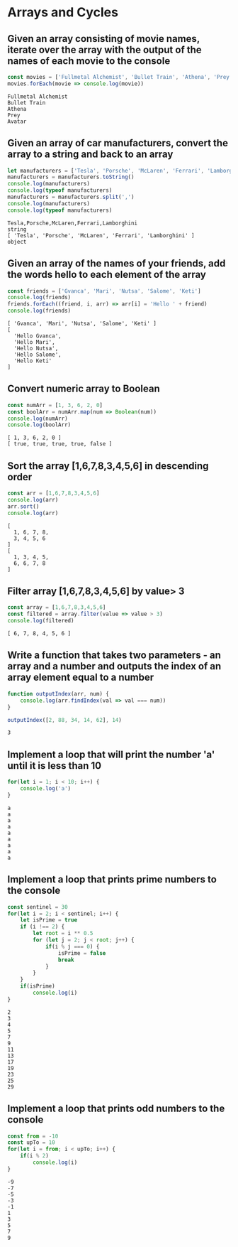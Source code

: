 # Arrays and Cycles

## Given an array consisting of movie names, iterate over the array with the output of the names of each movie to the console
```js
const movies = ['Fullmetal Alchemist', 'Bullet Train', 'Athena', 'Prey', 'Avatar']
movies.forEach(movie => console.log(movie))
```
```
Fullmetal Alchemist
Bullet Train
Athena
Prey
Avatar
```

## Given an array of car manufacturers, convert the array to a string and back to an array
```js
let manufacturers = ['Tesla', 'Porsche', 'McLaren', 'Ferrari', 'Lamborghini']
manufacturers = manufacturers.toString()
console.log(manufacturers)
console.log(typeof manufacturers)
manufacturers = manufacturers.split(',')
console.log(manufacturers)
console.log(typeof manufacturers)
```
```
Tesla,Porsche,McLaren,Ferrari,Lamborghini
string
[ 'Tesla', 'Porsche', 'McLaren', 'Ferrari', 'Lamborghini' ]
object
```

## Given an array of the names of your friends, add the words hello to each element of the array
```js
const friends = ['Gvanca', 'Mari', 'Nutsa', 'Salome', 'Keti']
console.log(friends)
friends.forEach((friend, i, arr) => arr[i] = 'Hello ' + friend)
console.log(friends)
``` 
```
[ 'Gvanca', 'Mari', 'Nutsa', 'Salome', 'Keti' ]
[
  'Hello Gvanca',
  'Hello Mari',
  'Hello Nutsa',
  'Hello Salome',
  'Hello Keti'
]
```

## Convert numeric array to Boolean
```js
const numArr = [1, 3, 6, 2, 0]
const boolArr = numArr.map(num => Boolean(num))
console.log(numArr)
console.log(boolArr)
``` 
```
[ 1, 3, 6, 2, 0 ]
[ true, true, true, true, false ]
```

## Sort the array [1,6,7,8,3,4,5,6] in descending order
```js
const arr = [1,6,7,8,3,4,5,6]
console.log(arr)
arr.sort()
console.log(arr)
```
```
[
  1, 6, 7, 8,
  3, 4, 5, 6
]
[
  1, 3, 4, 5,
  6, 6, 7, 8
]
```

## Filter array [1,6,7,8,3,4,5,6] by value> 3
```js
const array = [1,6,7,8,3,4,5,6]
const filtered = array.filter(value => value > 3)
console.log(filtered)
```
```
[ 6, 7, 8, 4, 5, 6 ]
```

## Write a function that takes two parameters - an array and a number and outputs the index of an array element equal to a number
```js
function outputIndex(arr, num) {
    console.log(arr.findIndex(val => val === num))
}

outputIndex([2, 88, 34, 14, 62], 14)
```
```
3
```

## Implement a loop that will print the number 'a' until it is less than 10
```js
for(let i = 1; i < 10; i++) {
    console.log('a')
}
```
```
a
a
a
a
a
a
a
a
a
```

## Implement a loop that prints prime numbers to the console
```js
const sentinel = 30
for(let i = 2; i < sentinel; i++) {
    let isPrime = true
    if (i !== 2) {
        let root = i ** 0.5
        for (let j = 2; j < root; j++) {
            if(i % j === 0) {
                isPrime = false
                break
            }
        }
    }
    if(isPrime)
        console.log(i)
}
```
```
2
3
4
5
7
9
11
13
17
19
23
25
29
```

## Implement a loop that prints odd numbers to the console
```js
const from = -10
const upTo = 10
for(let i = from; i < upTo; i++) {
    if(i % 2)
        console.log(i)
}
```
```
-9
-7
-5
-3
-1
1
3
5
7
9
```
